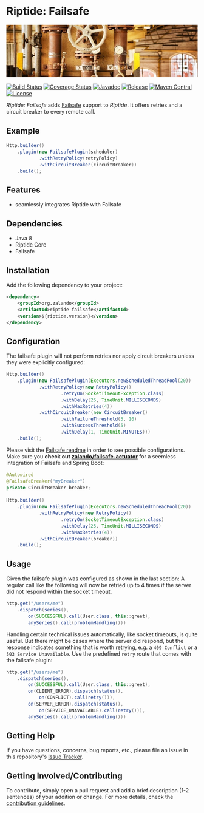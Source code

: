 # Riptide: Failsafe

[![Valves](../docs/valves.jpg)](https://pixabay.com/en/wheel-valve-heating-line-turn-2137043/)

[![Build Status](https://img.shields.io/travis/zalando/riptide/master.svg)](https://travis-ci.org/zalando/riptide)
[![Coverage Status](https://img.shields.io/coveralls/zalando/riptide/master.svg)](https://coveralls.io/r/zalando/riptide)
[![Javadoc](https://javadoc-emblem.rhcloud.com/doc/org.zalando/riptide-failsafe/badge.svg)](http://www.javadoc.io/doc/org.zalando/riptide-failsafe)
[![Release](https://img.shields.io/github/release/zalando/riptide.svg)](https://github.com/zalando/riptide/releases)
[![Maven Central](https://img.shields.io/maven-central/v/org.zalando/riptide-failsafe.svg)](https://maven-badges.herokuapp.com/maven-central/org.zalando/riptide-failsafe)
[![License](https://img.shields.io/badge/license-MIT-blue.svg)](https://raw.githubusercontent.com/zalando/riptide/master/LICENSE)

*Riptide: Failsafe* adds [Failsafe](https://github.com/jhalterman/failsafe) support to *Riptide*. It offers retries
and a circuit breaker to every remote call.

## Example

```java
Http.builder()
    .plugin(new FailsafePlugin(scheduler)
            .withRetryPolicy(retryPolicy)
            .withCircuitBreaker(circuitBreaker))
    .build();
```

## Features

-  seamlessly integrates Riptide with Failsafe

## Dependencies

- Java 8
- Riptide Core
- Failsafe

## Installation

Add the following dependency to your project:

```xml
<dependency>
    <groupId>org.zalando</groupId>
    <artifactId>riptide-failsafe</artifactId>
    <version>${riptide.version}</version>
</dependency>
```

## Configuration

The failsafe plugin will not perform retries nor apply circuit breakers unless they were explicitly configured:

```java
Http.builder()
    .plugin(new FailsafePlugin(Executors.newScheduledThreadPool(20))
            .withRetryPolicy(new RetryPolicy()
                    .retryOn(SocketTimeoutException.class)
                    .withDelay(25, TimeUnit.MILLISECONDS)
                    .withMaxRetries(4))
            .withCircuitBreaker(new CircuitBreaker()
                    .withFailureThreshold(3, 10)
                    .withSuccessThreshold(5)
                    .withDelay(1, TimeUnit.MINUTES)))
    .build();
```

Please visit the [Failsafe readme](https://github.com/jhalterman/failsafe#readme) in order to see possible
configurations. Make sure you **check out 
[zalando/failsafe-actuator](https://github.com/zalando-incubator/failsafe-actuator)** for a seemless integration of
Failsafe and Spring Boot:

```java
@Autowired
@FailsafeBreaker("myBreaker")
private CircuitBreaker breaker;

Http.builder()
    .plugin(new FailsafePlugin(Executors.newScheduledThreadPool(20))
            .withRetryPolicy(new RetryPolicy()
                    .retryOn(SocketTimeoutException.class)
                    .withDelay(25, TimeUnit.MILLISECONDS)
                    .withMaxRetries(4))
            .withCircuitBreaker(breaker))
    .build();
```


## Usage

Given the failsafe plugin was configured as shown in the last section: A regular call like the following will now be
retried up to 4 times if the server did not respond within the socket timeout.

```java
http.get("/users/me")
    .dispatch(series(),
        on(SUCCESSFUL).call(User.class, this::greet),
        anySeries().call(problemHandling()))
```

Handling certain technical issues automatically, like socket timeouts, is quite useful.
But there might be cases where the server did respond, but the response indicates something that is worth
retrying, e.g. a `409 Conflict` or a `503 Service Unavailable`. Use the predefined `retry` route that comes with the
failsafe plugin:

```java
http.get("/users/me")
    .dispatch(series(),
        on(SUCCESSFUL).call(User.class, this::greet),
        on(CLIENT_ERROR).dispatch(status(),
            on(CONFLICT).call(retry())),
        on(SERVER_ERROR).dispatch(status(),
            on(SERVICE_UNAVAILABLE).call(retry())),
        anySeries().call(problemHandling()))
```

## Getting Help

If you have questions, concerns, bug reports, etc., please file an issue in this repository's [Issue Tracker](../../../../issues).

## Getting Involved/Contributing

To contribute, simply open a pull request and add a brief description (1-2 sentences) of your addition or change. For
more details, check the [contribution guidelines](../CONTRIBUTING.md).
